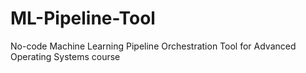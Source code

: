 # ML-Pipeline-Tool
No-code Machine Learning Pipeline Orchestration Tool for Advanced Operating Systems course
